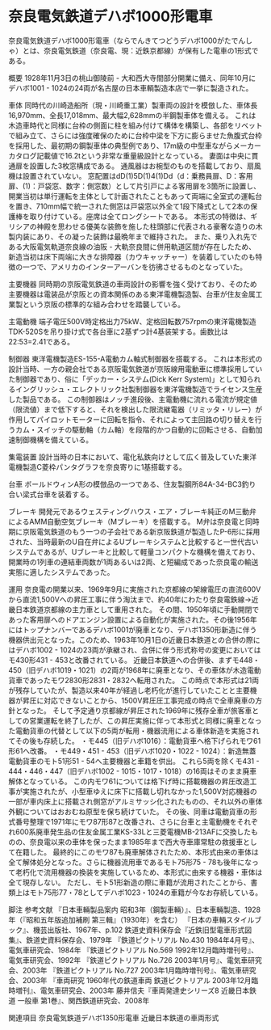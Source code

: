 # 奈良電気鉄道デハボ1000形電車

奈良電気鉄道デハボ1000形電車（ならでんきてつどうデハボ1000がたでんしゃ）とは、奈良電気鉄道（奈良電、現：近鉄京都線）が保有した電車の1形式である。

概要
1928年11月3日の桃山御陵前 - 大和西大寺間部分開業に備え、同年10月にデハボ1001 - 1024の24両が名古屋の日本車輌製造本店で一挙に製造された。

車体
同時代の川崎造船所（現・川崎重工業）製車両の設計を模倣した、車体長16,970mm、全長17,018mm、最大幅2,628mmの半鋼製車体を備える。
これは木造車時代と同様に台枠の側面に柱を組み付けて構体を構築し、各部をリベットで組み立て、さらには強度確保のために台枠中梁を下方に膨らませた魚腹式台枠を採用した、最初期の鋼製車体の典型例であり、17m級の中型車ながらメーカーカタログ記載値で16.2tという非常な重量級設計となっている。
妻面は中央に貫通扉を設置した3枚窓構成である。
通風器はお椀型のものを搭載しており、扇風機は設置されていない。
窓配置はdD(1)5D(1)4(1)Dd（d：乗務員扉、D：客用扉、(1)：戸袋窓、数字：側窓数）として片引戸による客用扉を3箇所に設置し、開業当初は単行運転を主体として計画されたこともあって両端に全室式の運転台を置き、710mm幅で統一された側窓は戸袋窓以外全て1段下降式として2本の保護棒を取り付けている。座席は全てロングシートである。
本形式の特徴は、ギリシアの神殿を思わせる優美な装飾を施した柱頭部に代表される豪奢な造りの木製内装にあり、その凝った装飾は最晩年まで維持された。
また、乗り入れ先である大阪電気軌道奈良線の油阪 - 大軌奈良間に併用軌道区間が存在したため、新造当初は床下両端に大きな排障器（カウキャッチャー）を装着していたのも特徴の一つで、アメリカのインターアーバンを彷彿させるものとなっていた。

主要機器
同時期の京阪電気鉄道の車両設計の影響を強く受けており、そのため主要機器は電装品が京阪との資本関係のある東洋電機製造製、台車が住友金属工業製という京阪の標準的な組み合わせを踏襲している。

主電動機
端子電圧500V時定格出力75kW、定格回転数757rpmの東洋電機製造TDK-520Sを吊り掛け式で各台車に2基ずつ計4基装架する。歯数比は22:53=2.41である。

制御器
東洋電機製造ES-155-A電動カム軸式制御器を搭載する。
これは本形式の設計当時、一方の親会社である京阪電気鉄道が京阪線用電動車に標準採用していた制御器であり、俗に「デッカー・システム(Dick Kerr System)」として知られるイングリッシュ・エレクトリック社製制御器を東洋電機製造でライセンス生産した製品である。
この制御器はノッチ進段後、主電動機に流れる電流が規定値（限流値）まで低下すると、それを検出した限流継電器（リミッタ・リレー）が作用してパイロットモーターに回転を指令、それによって主回路の切り替えを行うカム・スイッチの駆動軸（カム軸）を段階的かつ自動的に回転させる、自動加速制御機構を備えている。

集電装置
設計当時の日本において、電化私鉄向けとして広く普及していた東洋電機製造C菱枠パンタグラフを奈良寄りに1基搭載する。

台車
ボールドウィンA形の模倣品の一つである、住友製鋼所84A-34-BC3釣り合い梁式台車を装着する。

ブレーキ
開発元であるウェスティングハウス・エア・ブレーキ純正のM三動弁によるAMM自動空気ブレーキ（Mブレーキ）を搭載する。
M弁は奈良電と同時期に京阪電気鉄道のもう一つの子会社である新京阪鉄道が製造したP-6形に採用された、当時最新のU自在弁によるUブレーキシステムと比較すると一世代古いシステムであるが、Uブレーキと比較して軽量コンパクトな機構を備えており、開業時の1列車の連結車両数が1両あるいは2両、と短編成であった奈良電の輸送実態に適したシステムであった。

運用
奈良電の開業以来、1969年9月に実施された京都線の架線電圧の直流600Vから直流1,500Vへの昇圧工事に伴う淘汰まで、約40年にわたり奈良電鉄線→近畿日本鉄道京都線の主力車として重用された。
その間、1950年頃に手動開閉であった客用扉へのドアエンジン設置による自動化が実施された。その後1956年にはトップナンバーであるデハボ1001が廃車となり、デハボ1350形新造に伴う機器供出元となった。このため、1963年10月1日の近畿日本鉄道との合併の際にはデハボ1002 - 1024の23両が承継され、合併に伴う形式称号の変更においてはモ430形431 - 453と改番されている。
近畿日本鉄道への合併後、まずモ448・450（旧デハボ1019・1021）の2両が1968年に廃車となり、その車体が木造電動貨車であったモワ2830形2831・2832へ転用された。
この時点で本形式は21両が残存していたが、製造以来40年が経過し老朽化が進行していたことと主要機器が昇圧に対応できないことから、1500V昇圧圧工事完成の時点で全車廃車の方針となった。
そして予定通り京都線が昇圧された1969年に残存全車が旅客車としての営業運転を終了したが、この昇圧実施に伴って本形式と同様に廃車となった電動貨車の代替として以下の5両が転用・機器流用による車体新造を実施されてその後も存続した。
・モ445（旧デハボ1016）：電動貨車へ格下げられモワ61形61へ改番。
・モ449・451 - 453（旧デハボ1020・1022 - 1024）：新造無蓋電動貨車のモト51形51 - 54へ主要機器と車籍を供出。
これら5両を除くモ431 - 444・446・447（旧デハボ1002 - 1015・1017・1018）の16両はそのまま廃車解体となっている。
この内モワ61については格下げ時に搭載機器の昇圧改造工事が実施されたが、小型車ゆえに床下に搭載し切れなかった1,500V対応機器の一部が車内床上に搭載され側窓がアルミサッシ化されたものの、それ以外の車体外観についてはおおむね原型を保ち続けていた。
その後、同車は電動貨車の形式番号整理で1971年にモワ87形87と改番され、さらに台車と主電動機をそれぞれ600系廃車発生品の住友金属工業KS-33Lと三菱電機MB-213AFに交換したものの、奈良電以来の車体を保ったまま1985年まで西大寺車庫常駐の救援車として在籍した。
最終的にこのモワ87も廃車解体されたため、本形式由来の車体は全て解体処分となった。さらに機器流用車であるモト75形75 - 78も後年になって老朽化で流用機器の換装を実施しているため、本形式に由来する機器・車体は全て現存しない。
ただし、モト51形新造の際に車籍が流用されたことから、書類上はモト75形77・78としてデハボ1023・1024の車籍が今なお存続している。

脚注
参考文献
『日本車輛製品案内 昭和3年（鋼製車輛）』、日本車輛製造、1928年（『昭和五年版追加補刷 第三輯』（1930年）を含む）
『日本の車輛スタイルブック』、機芸出版社、1967年、p.102
鉄道史資料保存会『近鉄旧型電車形式図集』、鉄道史資料保存会、1979年
『鉄道ピクトリアル No.430 1984年4月号』、電気車研究会、1984年
『鉄道ピクトリアル No.569 1992年12月臨時増刊号』、電気車研究会、1992年
『鉄道ピクトリアル No.726 2003年1月号』、電気車研究会、2003年
『鉄道ピクトリアル No.727 2003年1月臨時増刊号』、電気車研究会、2003年
『車両研究 1960年代の鉄道車両 鉄道ピクトリアル 2003年12月臨時増刊』、電気車研究会、2003年
藤井信夫『車両発達史シリーズ8 近畿日本鉄道 一般車 第1巻』、関西鉄道研究会、2008年

関連項目
奈良電気鉄道デハボ1350形電車
近畿日本鉄道の車両形式